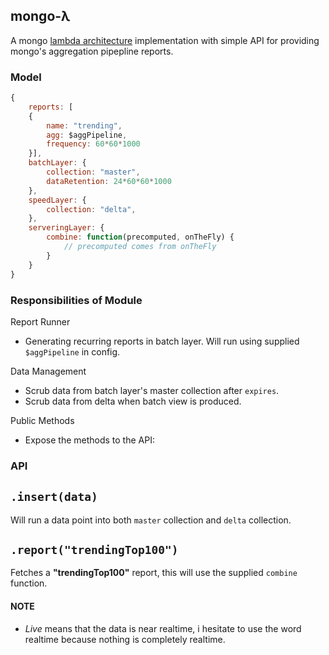 mongo-λ
-------------

A mongo [lambda architecture](http://www.manning.com/marz/) implementation with simple API for providing mongo's aggregation pipepline reports.

### Model

```js
{
	reports: [
	{
		name: "trending",
		agg: $aggPipeline,
		frequency: 60*60*1000
	}],
	batchLayer: {
		collection: "master",
		dataRetention: 24*60*60*1000
	},
	speedLayer: {
		collection: "delta",
	},
	serveringLayer: {
		combine: function(precomputed, onTheFly) {
			// precomputed comes from onTheFly
		}
	}
}
```

### Responsibilities of Module

Report Runner
 - Generating recurring reports in batch layer. Will run using supplied `$aggPipeline` in config.


Data Management
 - Scrub data from batch layer's master collection after `expires`.
 - Scrub data from delta when batch view is produced.

Public Methods
- Expose the methods to the API:

### API

## `.insert(data)`

Will run a  data point into both `master` collection and `delta` collection.

## `.report("trendingTop100")`

Fetches a **"trendingTop100"** report, this will use the supplied `combine` function.

#### NOTE

* *Live* means that the data is near realtime, i hesitate to use the word realtime because nothing is completely realtime.
